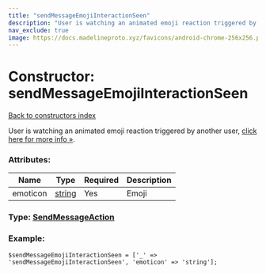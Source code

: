 ```yaml
---
title: "sendMessageEmojiInteractionSeen"
description: "User is watching an animated emoji reaction triggered by another user, click here for more info »."
nav_exclude: true
image: https://docs.madelineproto.xyz/favicons/android-chrome-256x256.png
---
```

# Constructor: sendMessageEmojiInteractionSeen  
[Back to constructors index](/API_docs/constructors/index.html)



User is watching an animated emoji reaction triggered by another user, [click here for more info »](https://core.telegram.org/api/animated-emojis#emoji-reactions).

### Attributes:

| Name     |    Type       | Required | Description |
|----------|---------------|----------|-------------|
|emoticon|[string](/API_docs/types/string.html) | Yes|Emoji|



### Type: [SendMessageAction](/API_docs/types/SendMessageAction.html)


### Example:

```
$sendMessageEmojiInteractionSeen = ['_' => 'sendMessageEmojiInteractionSeen', 'emoticon' => 'string'];
```  
